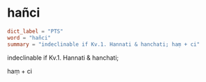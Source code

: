 # hañci

``` toml
dict_label = "PTS"
word = "hañci"
summary = "indeclinable if Kv.1. Hannati & hanchati; haṃ + ci"
```

indeclinable if Kv.1. Hannati & hanchati;

haṃ \+ ci

